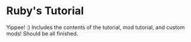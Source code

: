# Ruby's Tutorial
Yippee!
:)
Includes the contents of the tutorial, mod tutorial, and custom mods! Should be all finished.

